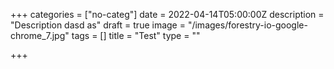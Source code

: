 +++
categories = ["no-categ"]
date = 2022-04-14T05:00:00Z
description = "Description dasd as"
draft = true
image = "/images/forestry-io-google-chrome_7.jpg"
tags = []
title = "Test"
type = ""

+++
